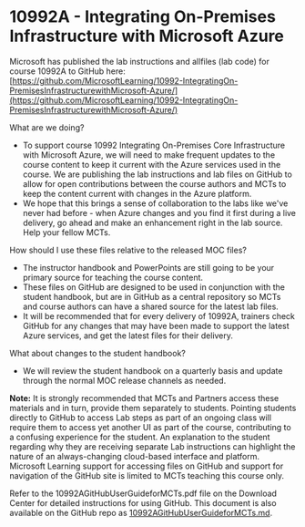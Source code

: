 # 10992A - Integrating On-Premises Infrastructure with Microsoft Azure

Microsoft has published the lab instructions and allfiles (lab code) for course 10992A to GitHub here: 
[https://github.com/MicrosoftLearning/10992-IntegratingOn-PremisesInfrastructurewithMicrosoft-Azure/](https://github.com/MicrosoftLearning/10992-IntegratingOn-PremisesInfrastructurewithMicrosoft-Azure/)

What are we doing?
- To support course 10992 Integrating On-Premises Core Infrastructure with Microsoft Azure, we will need to make frequent updates to the course content to keep it current with the Azure services used in the course. We are publishing the lab instructions and lab files on GitHub to allow for open contributions between the course authors and MCTs to keep the content current with changes in the Azure platform.
- We hope that this brings a sense of collaboration to the labs like we've never had before - when Azure changes and you find it first during a live delivery, go ahead and make an enhancement right in the lab source. Help your fellow MCTs.

How should I use these files relative to the released MOC files?
- The instructor handbook and PowerPoints are still going to be your primary source for teaching the course content.
- These files on GitHub are designed to be used in conjunction with the student handbook, but are in GitHub as a central repository so MCTs and course authors can have a shared source for the latest lab files.
- It will be recommended that for every delivery of 10992A, trainers check GitHub for any changes that may have been made to support the latest Azure services, and get the latest files for their delivery.

What about changes to the student handbook?
- We will review the student handbook on a quarterly basis and update through the normal MOC release channels as needed.

**Note:** It is strongly recommended that MCTs and Partners access these materials and in turn, provide them separately to students.  Pointing students directly to GitHub to access Lab steps as part of an ongoing class will require them to access yet another UI as part of the course, contributing to a confusing experience for the student. An explanation to the student regarding why they are receiving separate Lab instructions can highlight the nature of an always-changing cloud-based interface and platform. Microsoft Learning support for accessing files on GitHub and support for navigation of the GitHub site is limited to MCTs teaching this course only.

Refer to the 10992AGitHubUserGuideforMCTs.pdf file on the Download Center for detailed instructions for using GitHub. This document is also available on the GitHub repo as [10992AGitHubUserGuideforMCTs.md](10992AGitHubUserGuideforMCTs.md).  